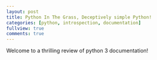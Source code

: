 ```yaml
---
layout: post
title: Python In The Grass, Deceptively simple Python!
categories: [python, introspection, documentation]
fullview: true
comments: true
---
```

Welcome to a thrilling review of python 3 documentation!
